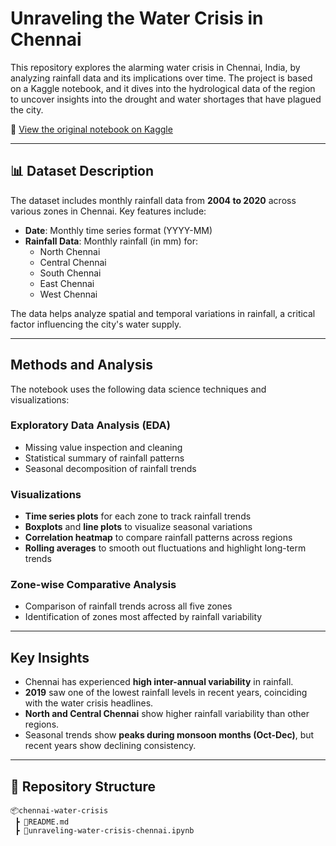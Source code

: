 
# Unraveling the Water Crisis in Chennai

This repository explores the alarming water crisis in Chennai, India, by analyzing rainfall data and its implications over time. The project is based on a Kaggle notebook, and it dives into the hydrological data of the region to uncover insights into the drought and water shortages that have plagued the city.

🔗 [View the original notebook on Kaggle](https://www.kaggle.com/code/vaishnavidixit12/unraveling-the-water-crisis-in-chennai)

---

## 📊 Dataset Description

The dataset includes monthly rainfall data from **2004 to 2020** across various zones in Chennai. Key features include:

- **Date**: Monthly time series format (YYYY-MM)
- **Rainfall Data**: Monthly rainfall (in mm) for:
  - North Chennai
  - Central Chennai
  - South Chennai
  - East Chennai
  - West Chennai

The data helps analyze spatial and temporal variations in rainfall, a critical factor influencing the city's water supply.

---

## Methods and Analysis

The notebook uses the following data science techniques and visualizations:

### Exploratory Data Analysis (EDA)

- Missing value inspection and cleaning
- Statistical summary of rainfall patterns
- Seasonal decomposition of rainfall trends

### Visualizations

- **Time series plots** for each zone to track rainfall trends
- **Boxplots** and **line plots** to visualize seasonal variations
- **Correlation heatmap** to compare rainfall patterns across regions
- **Rolling averages** to smooth out fluctuations and highlight long-term trends

### Zone-wise Comparative Analysis

- Comparison of rainfall trends across all five zones
- Identification of zones most affected by rainfall variability

---

## Key Insights

- Chennai has experienced **high inter-annual variability** in rainfall.
- **2019** saw one of the lowest rainfall levels in recent years, coinciding with the water crisis headlines.
- **North and Central Chennai** show higher rainfall variability than other regions.
- Seasonal trends show **peaks during monsoon months (Oct-Dec)**, but recent years show declining consistency.

---

## 📁 Repository Structure

```
📦chennai-water-crisis
 ┣ 📜README.md
 ┣ 📜unraveling-water-crisis-chennai.ipynb
 
```


